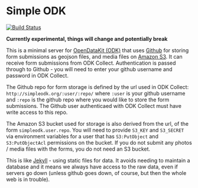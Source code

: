Simple ODK
=============

[![Build Status](https://travis-ci.org/digidem/simple-odk.svg)](https://travis-ci.org/digidem/simple-odk)

**Currently experimental, things will change and potentially break**

This is a minimal server for [OpenDataKit (ODK)](http://www.opendatakit.org/) that uses [Github](http://github.com/) for storing form submissions as geojson files, and media files on [Amazon S3](http://aws.amazon.com/s3/). It can receive form submissions from ODK Collect. Authentication is passed through to Github - you will need to enter your github username and password in ODK Collect.

The Github repo for form storage is defined by the url used in ODK Collect: `http://simpleodk.org/:user/:repo/` where `:user` is your github username and `:repo` is the github repo where you would like to store the form submissions. The Github user authenticaed with ODK Collect must have write access to this repo.

The Amazon S3 bucket used for storage is also derived from the url, of the form `simpleodk.user.repo`. You will need to provide `S3_KEY` and `S3_SECRET` via environment variables for a user that has `S3:PutObject` and `S3:PutObjectAcl` permissions on the bucket. If you do not submit any photos / media files with the forms, you do not need an S3 bucket.

This is like [Jekyll](http://jekyllrb.com/) - using static files for data. It avoids needing to maintain a database and it means we always have access to the raw data, even if servers go down (unless github goes down, of course, but then the whole web is in trouble).
